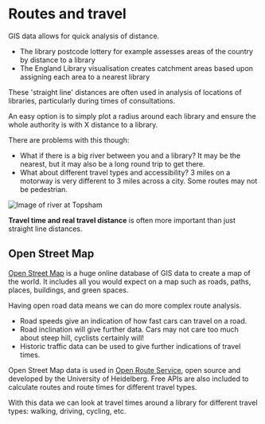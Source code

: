 Routes and travel
=================

GIS data allows for quick analysis of distance. 

- The library postcode lottery for example assesses areas of the country by distance to a library
- The England Library visualisation creates catchment areas based upon assigning each area to a nearest library

These 'straight line' distances are often used in analysis of locations of libraries, particularly during times of consultations.

An easy option is to simply plot a radius around each library and ensure the whole authority is with X distance to a library.

There are problems with this though:

- What if there is a big river between you and a library? It may be the nearest, but it may also be a long round trip to get there.
- What about different travel types and accessibility? 3 miles on a motorway is very different to 3 miles across a city. Some routes may not be pedestrian.

![Image of river at Topsham](https://raw.githubusercontent.com/LibrariesHacked/geography-librarydata/master/images/river.png)

**Travel time and real travel distance** is often more important than just straight line distances.

Open Street Map
---------------

[Open Street Map](https://www.openstreetmap.org/) is a huge online database of GIS data to create a map of the world. It includes all you would expect on a map such as roads, paths, places, buildings, and green spaces.

Having open road data means we can do more complex route analysis.

- Road speeds give an indication of how fast cars can travel on a road.
- Road inclination will give further data. Cars may not care too much about steep hill, cyclists certainly will!
- Historic traffic data can be used to give further indications of travel times.

Open Street Map data is used in [Open Route Service](https://openrouteservice.org/), open source and developed by the University of Heidelberg. Free APIs are also included to calculate routes and route times for different travel types.

With this data we can look at travel times around a library for different travel types: walking, driving, cycling, etc.